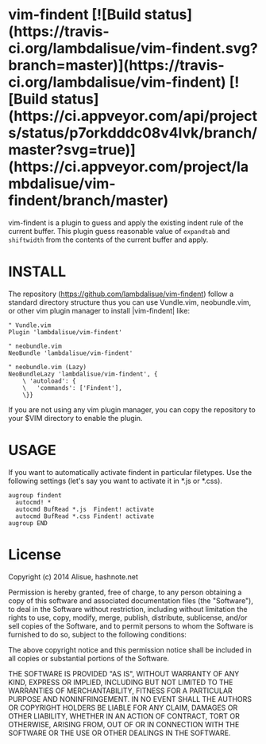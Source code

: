 <h1>
vim-findent
[![Build status](https://travis-ci.org/lambdalisue/vim-findent.svg?branch=master)](https://travis-ci.org/lambdalisue/vim-findent)
[![Build status](https://ci.appveyor.com/api/projects/status/p7orkdddc08v4lvk/branch/master?svg=true)](https://ci.appveyor.com/project/lambdalisue/vim-findent/branch/master)
</h1>

vim-findent is a plugin to guess and apply the existing indent rule of the
current buffer. This plugin guess reasonable value of `expandtab` and `shiftwidth`
from the contents of the current buffer and apply.

INSTALL
==============================================================================

The repository (https://github.com/lambdalisue/vim-findent) follow a standard
directory structure thus you can use Vundle.vim, neobundle.vim, or other vim
plugin manager to install |vim-findent| like:

```vim
" Vundle.vim
Plugin 'lambdalisue/vim-findent'

" neobundle.vim
NeoBundle 'lambdalisue/vim-findent'

" neobundle.vim (Lazy)
NeoBundleLazy 'lambdalisue/vim-findent', {
	\ 'autoload': {
	\   'commands': ['Findent'],
	\}}
```

If you are not using any vim plugin manager, you can copy the repository to
your $VIM directory to enable the plugin.


USAGE
==============================================================================

If you want to automatically activate findent in particular filetypes. Use the
following settings (let's say you want to activate it in *.js or *.css).

```vim
augroup findent
  autocmd! *
  autocmd BufRead *.js  Findent! activate
  autocmd BufRead *.css Findent! activate
augroup END
```


License
===============================================================================
Copyright (c) 2014 Alisue, hashnote.net

Permission is hereby granted, free of charge, to any person obtaining
a copy of this software and associated documentation files
(the "Software"), to deal in the Software without restriction,
including without limitation the rights to use, copy, modify, merge,
publish, distribute, sublicense, and/or sell copies of the Software,
and to permit persons to whom the Software is furnished to do so,
subject to the following conditions:

The above copyright notice and this permission notice shall be
included in all copies or substantial portions of the Software.

THE SOFTWARE IS PROVIDED "AS IS", WITHOUT WARRANTY OF ANY KIND,
EXPRESS OR IMPLIED, INCLUDING BUT NOT LIMITED TO THE WARRANTIES OF
MERCHANTABILITY, FITNESS FOR A PARTICULAR PURPOSE AND NONINFRINGEMENT.
IN NO EVENT SHALL THE AUTHORS OR COPYRIGHT HOLDERS BE LIABLE FOR ANY
CLAIM, DAMAGES OR OTHER LIABILITY, WHETHER IN AN ACTION OF CONTRACT,
TORT OR OTHERWISE, ARISING FROM, OUT OF OR IN CONNECTION WITH THE
SOFTWARE OR THE USE OR OTHER DEALINGS IN THE SOFTWARE.
